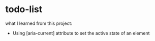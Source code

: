 # todo-list

what I learned from this project:
* Using [aria-current] attribute to set the active state of an element